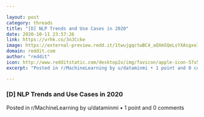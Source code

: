 ```yaml
---

layout: post
category: threads
title: "[D] NLP Trends and Use Cases in 2020"
date: 2020-10-11 23:57:26
link: https://vrhk.co/3nJCcke
image: https://external-preview.redd.it/1twujgqctwBC4_aQXm5QeLsYXAsgxoIF__7VLTTa88M.jpg?width=1200&height=600&auto=webp&crop=1200:600,smart&s=006866cc1e6f019de5928b83e5ac826c28d1f6f8
domain: reddit.com
author: "reddit"
icon: http://www.redditstatic.com/desktop2x/img/favicon/apple-icon-57x57.png
excerpt: "Posted in r/MachineLearning by u/dataminmi • 1 point and 0 comments"

---
```


### [D] NLP Trends and Use Cases in 2020

Posted in r/MachineLearning by u/dataminmi • 1 point and 0 comments
